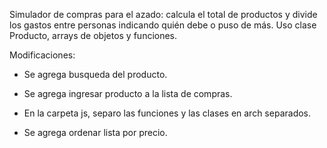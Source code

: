 Simulador de compras para el azado: calcula el total de productos y divide los gastos entre personas indicando quién debe o puso de más. Uso clase Producto, arrays de objetos y funciones.
 
Modificaciones: 

- Se agrega busqueda del producto.

- Se agrega ingresar producto a la lista de compras.

- En la carpeta js, separo las funciones y las clases en arch separados.

- Se agrega ordenar lista por precio.

